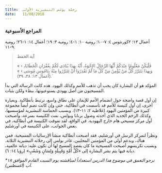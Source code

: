 ```yaml
---
title:  رحلة بولس التبشيرية الأولى
date:   11/08/2018
---
```


### المراجع الأسبوعية
أعمال ١٣؛ ٢كورنثوس ٤: ٧-١٠؛ رومية ١٠: ١-٤؛ رومية ٣: ١٩؛ أعمال ١٤: ١-٢٦؛ رومية ٩-١١.

> <p>آية الحفظ</p>
> « ‹ فَلْيَكُنْ مَعْلُومًا عِنْدَكُمْ أَيُّهَا الرِّجَالُ الإِخْوَةُ، أَنَّهُ بِهذَا يُنَادَى لَكُمْ بِغُفْرَانِ الْخَطَايَا، وَبِهذَا يَتَبَرَّرُ كُلُّ مَنْ يُؤْمِنُ مِنْ كُلِّ مَا لَمْ تَقْدِرُوا أَنْ تَتَبَرَّرُوا مِنْهُ بِنَامُوسِ مُوسَى › » (أعمال ١٣: ٣٨، ٣٩).`

المؤكد هو أن البشارة كان يجب أن تذهب للأمم وكذلك اليهود. هذه كانت الرسالة التي بدأ المسيحيون من أصل يهودي يستوعبونها، ببطء ولكن بثبات.

إن أول قصة واضحة حول انضمام الأمم للإيمان على نطاق واسع، ترتبط بأنطاكية. وبعبارة أخرى، إن أول كنيسة للأمم قد تأسست في أنطاكية، حتى وإن كانت تضم أيضاً مجموعة كبيرة من المؤمنين اليهود (غلاطية ٢: ١١-١٣). وبسبب الحماسة التبشيرية لمؤسسيها، وكذلك الزخم الجديد الذي أحدثه وصول برنابا وبولس، نمت الكنيسة بسرعة، وأصبحت أول مركز مسيحي هام خارج اليهودية. في الواقع، لقد تفوقت الكنيسة في أنطاكية، في بعض الجوانب، على الكنيسة في أورشليم.

ونظراً لتمركز الرسل في أورشليم، فقد أصبحت أنطاكية منشأ الإرساليات المسيحية. فمن هناك، وبدعم أولي من المؤمنين المحليين، غادر بولس إلى رحلاته التبشيرية الثلاثة. وبسبب تكريسهم أصبحت المسيحية ما كان يقصد المسيح لها أن تكون عليه: ديانة عالمية، ديانة فيها يتم نشر البشارة إلى «كُلَّ أُمَّةٍ وَقَبِيلَةٍ وَلِسَانٍ وَشَعْبٍ» (رؤيا ١٤: ٦).

_*نرجو التعمق في موضوع هذا الدرس استعداداً لمناقشته يوم السبت القادم الموافق ١٨ آب (أغسطس)._